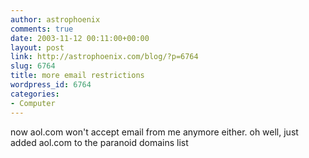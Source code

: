 ```yaml
---
author: astrophoenix
comments: true
date: 2003-11-12 00:11:00+00:00
layout: post
link: http://astrophoenix.com/blog/?p=6764
slug: 6764
title: more email restrictions
wordpress_id: 6764
categories:
- Computer
---
```


now aol.com won't accept email from me anymore either. oh well, just added aol.com to the paranoid domains list

